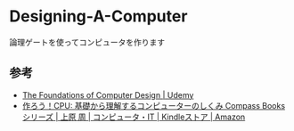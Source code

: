# Designing-A-Computer
論理ゲートを使ってコンピュータを作ります

## 参考
- [The Foundations of Computer Design \| Udemy](https://www.udemy.com/course/the-foundations-of-computer-design/)
- [作ろう！CPU: 基礎から理解するコンピューターのしくみ Compass Booksシリーズ \| 上原 周 \| コンピュータ・IT \| Kindleストア \| Amazon](https://www.amazon.co.jp/%E4%BD%9C%E3%82%8D%E3%81%86%EF%BC%81CPU-%E4%B8%8A%E5%8E%9F-%E5%91%A8-ebook/dp/B08GP3PPCX/ref=tmm_kin_swatch_0?_encoding=UTF8&qid=&sr=)
